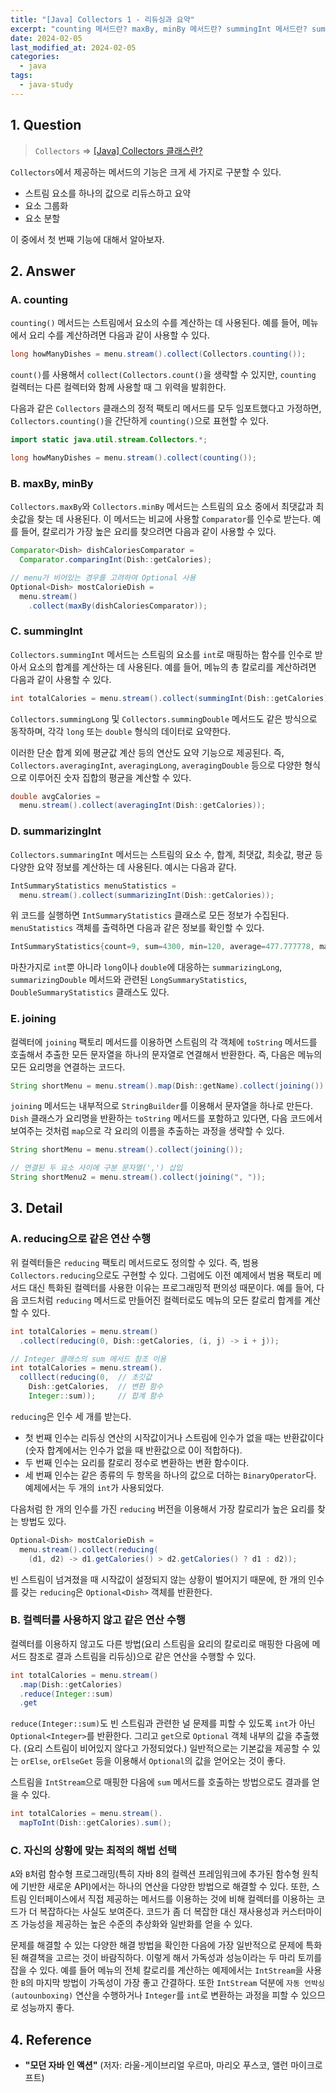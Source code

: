 ```yaml
---
title: "[Java] Collectors 1 - 리듀싱과 요약"
excerpt: "counting 메서드란? maxBy, minBy 메서드란? summingInt 메서드란? summarizingInt 메서드란? joining 메서드란? reducing으로 같은 연산을 수행하는 방법은? 컬렉터를 사용하지 않고 같은 연산을 수행하는 방법은? 자신의 상황에 맞는 최적의 해법을 선택해야 하는 이유는?"
date: 2024-02-05
last_modified_at: 2024-02-05
categories:
  - java
tags:
  - java-study
---
```


## 1. Question

> `Collectors` => [[Java] Collectors 클래스란?](https://burningfalls.github.io/java/what-is-collect-method/)

`Collectors`에서 제공하는 메서드의 기능은 크게 세 가지로 구분할 수 있다.

* 스트림 요소를 하나의 값으로 리듀스하고 요약
* 요소 그룹화
* 요소 분할

이 중에서 첫 번째 기능에 대해서 알아보자.

## 2. Answer

### A. counting

`counting()` 메서드는 스트림에서 요소의 수를 계산하는 데 사용된다. 예를 들어, 메뉴에서 요리 수를 계산하려면 다음과 같이 사용할 수 있다.

```java
long howManyDishes = menu.stream().collect(Collectors.counting());
```

`count()`를 사용해서 `collect(Collectors.count()`을 생략할 수 있지만, `counting` 컬렉터는 다른 컬렉터와 함께 사용할 때 그 위력을 발휘한다.

다음과 같은 `Collectors` 클래스의 정적 팩토리 메서드를 모두 임포트했다고 가정하면, `Collectors.counting()`을 간단하게 `counting()`으로 표현할 수 있다.

```java
import static java.util.stream.Collectors.*;

long howManyDishes = menu.stream().collect(counting());
```

### B. maxBy, minBy

`Collectors.maxBy`와 `Collectors.minBy` 메서드는 스트림의 요소 중에서 최댓값과 최솟값을 찾는 데 사용된다. 이 메서드는 비교에 사용할 `Comparator`를 인수로 받는다. 예를 들어, 칼로리가 가장 높은 요리를 찾으려면 다음과 같이 사용할 수 있다.

```java
Comparator<Dish> dishCaloriesComparator =
  Comparator.comparingInt(Dish::getCalories);

// menu가 비어있는 경우를 고려하여 Optional 사용
Optional<Dish> mostCalorieDish =
  menu.stream()
    .collect(maxBy(dishCaloriesComparator));
```

### C. summingInt

`Collectors.summingInt` 메서드는 스트림의 요소를 `int`로 매핑하는 함수를 인수로 받아서 요소의 합계를 계산하는 데 사용된다. 예를 들어, 메뉴의 총 칼로리를 계산하려면 다음과 같이 사용할 수 있다.

```java
int totalCalories = menu.stream().collect(summingInt(Dish::getCalories));
```

`Collectors.summingLong` 및 `Collectors.summingDouble` 메서드도 같은 방식으로 동작하며, 각각 `long` 또는 `double` 형식의 데이터로 요약한다.

이러한 단순 합계 외에 평균값 계산 등의 연산도 요약 기능으로 제공된다. 즉, `Collectors.averagingInt`, `averagingLong`, `averagingDouble` 등으로 다양한 형식으로 이루어진 숫자 집합의 평균을 계산할 수 있다.

```java
double avgCalories =
  menu.stream().collect(averagingInt(Dish::getCalories));
```

### D. summarizingInt

`Collectors.summaringInt` 메서드는 스트림의 요소 수, 합계, 최댓값, 최솟값, 평균 등 다양한 요약 정보를 계산하는 데 사용된다. 예시는 다음과 같다.

```java
IntSummaryStatistics menuStatistics =
  menu.stream().collect(summarizingInt(Dish::getCalories));
```

위 코드를 실행하면 `IntSummaryStatistics` 클래스로 모든 정보가 수집된다. `menuStatistics` 객체를 출력하면 다음과 같은 정보를 확인할 수 있다.

```java
IntSummaryStatistics{count=9, sum=4300, min=120, average=477.777778, max=800
```

마찬가지로 `int`뿐 아니라 `long`이나 `double`에 대응하는 `summarizingLong`, `summarizingDouble` 메서드와 관련된 `LongSummaryStatistics`, `DoubleSummaryStatistics` 클래스도 있다.

### E. joining

컬렉터에 `joining` 팩토리 메서드를 이용하면 스트림의 각 객체에 `toString` 메서드를 호출해서 추출한 모든 문자열을 하나의 문자열로 연결해서 반환한다. 즉, 다음은 메뉴의 모든 요리명을 연결하는 코드다.

```java
String shortMenu = menu.stream().map(Dish::getName).collect(joining())
```

`joining` 메서드는 내부적으로 `StringBuilder`를 이용해서 문자열을 하나로 만든다. `Dish` 클래스가 요리명을 반환하는 `toString` 메서드를 포함하고 있다면, 다음 코드에서 보여주는 것처럼 `map`으로 각 요리의 이름을 추출하는 과정을 생략할 수 있다.

```java
String shortMenu = menu.stream().collect(joining());

// 연결된 두 요소 사이에 구분 문자열(',') 삽입
String shortMenu2 = menu.stream().collect(joining(", "));
```

## 3. Detail

### A. reducing으로 같은 연산 수행

위 컬렉터들은 `reducing` 팩토리 메서드로도 정의할 수 있다. 즉, 범용 `Collectors.reducing`으로도 구현할 수 있다. 그럼에도 이전 예제에서 범용 팩토리 메서드 대신 특화된 컬렉터를 사용한 이유는 프로그래밍적 편의성 때문이다. 예를 들어, 다음 코드처럼 `reducing` 메서드로 만들어진 컬렉터로도 메뉴의 모든 칼로리 합계를 계산할 수 있다.

```java
int totalCalories = menu.stream()
  .collect(reducing(0, Dish::getCalories, (i, j) -> i + j));

// Integer 클래스의 sum 메서드 참조 이용
int totalCalories = menu.stream().
  colllect(reducing(0,  // 초깃값
    Dish::getCalories,  // 변환 함수
    Integer::sum));     // 합계 함수
```

`reducing`은 인수 세 개를 받는다.

* 첫 번째 인수는 리듀싱 연산의 시작값이거나 스트림에 인수가 없을 때는 반환값이다(숫자 합계에서는 인수가 없을 때 반환값으로 0이 적합하다).
* 두 번째 인수는 요리를 칼로리 정수로 변환하는 변환 함수이다.
* 세 번째 인수는 같은 종류의 두 항목을 하나의 값으로 더하는 `BinaryOperator`다. 예제에서는 두 개의 `int`가 사용되었다.

다음처럼 한 개의 인수를 가진 `reducing` 버전을 이용해서 가장 칼로리가 높은 요리를 찾는 방법도 있다.

```java
Optional<Dish> mostCalorieDish =
  menu.stream().collect(reducing(
    (d1, d2) -> d1.getCalories() > d2.getCalories() ? d1 : d2));
```

빈 스트림이 넘겨졌을 때 시작값이 설정되지 않는 상황이 벌어지기 때문에, 한 개의 인수를 갖는 `reducing`은 `Optional<Dish>` 객체를 반환한다.

### B. 컬렉터를 사용하지 않고 같은 연산 수행

컬렉터를 이용하지 않고도 다른 방법(요리 스트림을 요리의 칼로리로 매핑한 다음에 메서드 참조로 결과 스트림을 리듀싱)으로 같은 연산을 수행할 수 있다.

```java
int totalCalories = menu.stream()
  .map(Dish::getCalories)
  .reduce(Integer::sum)
  .get
```

`reduce(Integer::sum)`도 빈 스트림과 관련한 널 문제를 피할 수 있도록 `int`가 아닌 `Optional<Integer>`를 반환한다. 그리고 `get`으로 `Optional` 객체 내부의 값을 추출했다. (요리 스트림이 비어있지 않다고 가정되었다.) 일반적으로는 기본값을 제공할 수 있는 `orElse`, `orElseGet` 등을 이용해서 `Optional`의 값을 얻어오는 것이 좋다.

스트림을 `IntStream`으로 매핑한 다음에 `sum` 메서드를 호출하는 방법으로도 결과를 얻을 수 있다.

```java
int totalCalories = menu.stream().
  mapToInt(Dish::getCalories).sum();
```

### C. 자신의 상황에 맞는 최적의 해법 선택

`A`와 `B`처럼 함수형 프로그래밍(특히 자바 8의 컬렉션 프레임워크에 추가된 함수형 원칙에 기반한 새로운 API)에서는 하나의 연산을 다양한 방법으로 해결할 수 있다. 또한, 스트림 인터페이스에서 직접 제공하는 메서드를 이용하는 것에 비해 컬렉터를 이용하는 코드가 더 복잡하다는 사실도 보여준다. 코드가 좀 더 복잡한 대신 재사용성과 커스터마이즈 가능성을 제공하는 높은 수준의 추상화와 일반화를 얻을 수 있다.

문제를 해결할 수 있는 다양한 해결 방법을 확인한 다음에 가장 일반적으로 문제에 특화된 해결책을 고르는 것이 바람직하다. 이렇게 해서 가독성과 성능이라는 두 마리 토끼를 잡을 수 있다. 예를 들어 메뉴의 전체 칼로리를 계산하는 예제에서는 `IntStream`을 사용한 `B`의 마지막 방법이 가독성이 가장 좋고 간결하다. 또한 `IntStream` 덕분에 `자동 언박싱(autounboxing)` 연산을 수행하거나 `Integer`를 `int`로 변환하는 과정을 피할 수 있으므로 성능까지 좋다.

## 4. Reference

* **"모던 자바 인 액션"** (저자: 라울-게이브리얼 우르마, 마리오 푸스코, 앨런 마이크로프트)